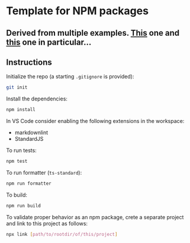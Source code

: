 # Template for NPM packages

## Derived from multiple examples. [This](https://snyk.io/blog/best-practices-create-modern-npm-package/) one and [this](https://evertpot.com/universal-commonjs-esm-typescript-packages/) one in particular...

## Instructions

Initialize the repo (a starting `.gitignore` is provided):

```bash
git init
```

Install the dependencies:

```bash
npm install
```

In VS Code consider enabling the following extensions in the workspace:

- markdownlint
- StandardJS

To run tests:

```bash
npm test
```

To run formatter (`ts-standard`):

```bash
npm run formatter
```

To build:

```bash
npm run build
```

To validate proper behavior as an npm package, crete a separate project and link to this project as follows:

```bash
npx link [path/to/rootdir/of/this/project]
```
